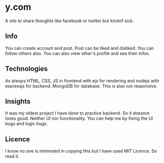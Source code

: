 # y.com
A site to share thoughts like facebook or twitter but kindof sick.

## Info
You can create account and post. Post can be liked and disliked. You can follow others also. You can also view other's profile and see their infos.

## Technologies
As always HTML, CSS, JS in frontend with ejs for rendering and nodejs with expressjs for backend. MongoDB for database. This is also not responsive.

## Insights
It was my oldest project I have done to practice backend. So it doesnot looks good. Neither UI nor functionality. You can help me by fixing the UI bugs and logic bugs.

## Licence
I know no one is interested in copying this but I have used MIT Licence. So read it.
